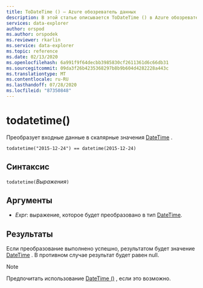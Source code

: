 ```yaml
---
title: ToDateTime () — Azure обозреватель данных
description: В этой статье описывается ToDateTime () в Azure обозреватель данных.
services: data-explorer
author: orspod
ms.author: orspodek
ms.reviewer: rkarlin
ms.service: data-explorer
ms.topic: reference
ms.date: 02/13/2020
ms.openlocfilehash: 6a991f9f64decbb3985830cf2611361d6c66db31
ms.sourcegitcommit: 09da3f26b4235368297b8b9b604d4282228a443c
ms.translationtype: MT
ms.contentlocale: ru-RU
ms.lasthandoff: 07/28/2020
ms.locfileid: "87350848"
---
```

# <a name="todatetime"></a>todatetime()

Преобразует входные данные в скалярные значения [DateTime](./scalar-data-types/datetime.md) .

```kusto
todatetime("2015-12-24") == datetime(2015-12-24)
```

## <a name="syntax"></a>Синтаксис

`todatetime(`*Выражения*`)`

## <a name="arguments"></a>Аргументы

* *Expr*: выражение, которое будет преобразовано в тип [DateTime](./scalar-data-types/datetime.md).

## <a name="returns"></a>Результаты

Если преобразование выполнено успешно, результатом будет значение [DateTime](./scalar-data-types/datetime.md) .
В противном случае результат будет равен null.
 
> [!NOTE]
> Предпочитать использование [DateTime ()](./scalar-data-types/datetime.md) , если это возможно.
